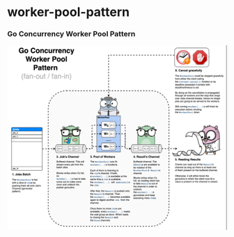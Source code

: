 # worker-pool-pattern
### Go Concurrency Worker Pool Pattern

![WorkerPools](./docs/worker-pool-pattern.png)
